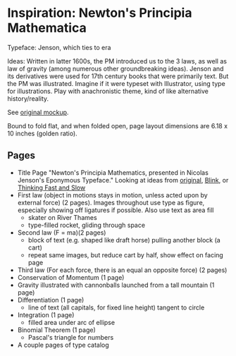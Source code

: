 # Inspiration: Newton's Principia Mathematica

Typeface: Jenson, which ties to era

Ideas: Written in latter 1600s, the PM introduced us to the 3 laws, as well as law of gravity (among numerous other groundbreaking ideas). Jenson and its derivatives were used for 17th century books that were primarily text. But the PM was illustrated. Imagine if it were typeset with Illustrator, using type for illustrations. Play with anachronistic theme, kind of like alternative history/reality.

See [original mockup](https://rawgit.com/pbenson/wcc/master/GDT100/Handouts/PROJECTS/Typespecbook/benson_typespec_mockup.JPG).

Bound to fold flat, and when folded open, page layout dimensions are 6.18 x 10 inches (golden ratio).

## Pages
* Title Page "Newton's Principia Mathematics, presented in Nicolas Jenson's Eponymous Typeface." Looking at ideas from [original](https://upload.wikimedia.org/wikipedia/commons/thumb/1/17/Prinicipia-title.png/220px-Prinicipia-title.png), [Blink](https://www.amazon.com/Blink-Power-Thinking-Without/dp/0316010669), or [Thinking Fast and Slow](https://www.amazon.com/Thinking-Fast-Slow-Daniel-Kahneman/dp/0374533555/ref=pd_lpo_sbs_14_t_1?_encoding=UTF8&psc=1&refRID=7FPG8A1TDZYK27S5D6YE)
* First law (object in motions stays in motion, unless acted upon by external force) (2 pages). Images throughout use type as figure, especially showing off ligatures if possible. Also use text as area fill
  * skater on River Thames
  * type-filled rocket, gliding through space
* Second law (F = ma)(2 pages)
  * block of text (e.g. shaped like draft horse) pulling another block (a cart)
  * repeat same images, but reduce cart by half, show effect on facing page
* Third law (For each force, there is an equal an opposite force) (2 pages)
* Conservation of Momentum (1 page)
* Gravity illustrated with cannonballs launched from a tall mountain  (1 page)
* Differentiation (1 page)
  * line of text (all capitals, for fixed line height) tangent to circle
* Integration (1 page)
  * filled area under arc of ellipse
* Binomial Theorem (1 page)
  * Pascal's triangle for numbers
* A couple pages of type catalog
